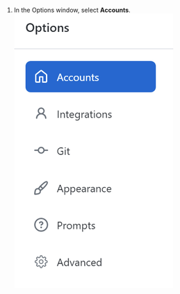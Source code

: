 1. In the Options window, select **Accounts**.
  ![The Accounts pane in the Options window](/assets/images/help/desktop/windows-select-accounts-pane.png)

